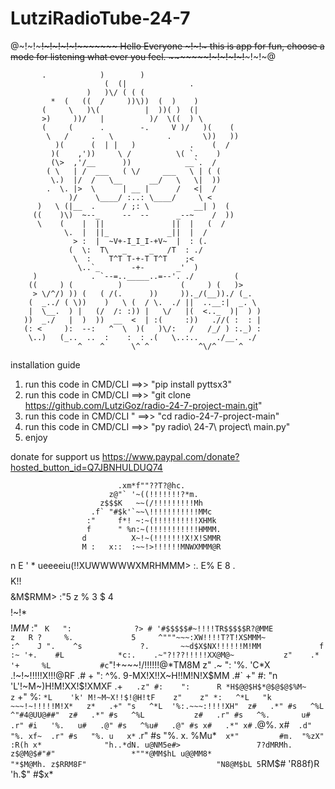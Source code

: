 # LutziRadioTube-24-7
@~!~!~~~~~!~!~!~!~!~~~~~~~ Hello Everyone ~!~!~ this is app for fun, choose a mode for listening what ever you feel. ~~~~~~~!~!~!~!~!~~~~~!~!~@

           .            )        )
                         (  (|              .
                     )   )\/ ( ( (
             *  (   ((  /     ))\))  (  )    )
           (     \   )\(          |  ))( )  (|
           >)     ))/   |          )/  \((  ) \
           (     (      .        -.     V )/   )(    (
            \   /     .   \            .       \))   ))
              )(      (  | |   )            .    (  /
             )(    ,'))     \ /          \( `.    )
             (\>  ,'/__      ))            __`.  /
            ( \   | /  ___   ( \/     ___   \ | ( (
             \.)  |/  /   \__      __/   \   \|  ))
            .  \. |>  \      | __ |      /   <|  /
                 )/    \____/ :..: \____/     \ <
          )   \ (|__  .      / ;: \          __| )  (
         ((    )\)  ~--_     --  --      _--~    /  ))
          \    (    |  ||               ||  |   (  /
                \.  |  ||_             _||  |  /
                  > :  |  ~V+-I_I_I-+V~  |  : (.
                 (  \:  T\   _     _   /T  : ./
                  \  :    T^T T-+-T T^T    ;<
                   \..`_       -+-       _'  )
         )            . `--=.._____..=--'. ./         (
        ((     ) (          )             (     ) (   )>
         > \/^/) )) (   ( /(.      ))     ))._/(__))./ (_.
        (  _../ ( \))    )   \ (  / \.  ./ ||  ..__:|  _. \
        |  \__.  ) |   (/  /: :)) |   \/   |(  <.._  )|  ) )
       ))  _./   |  )  ))  __  <  | :(     :))   .//( :  : |
       (: <     ):  --:   ^  \  )(   )\/:   /   /_/ ) :._) :
        \..)   (_..  ..  :    :  : .(   \..:..    ./__.  ./
                   ^    ^      \^ ^           ^\/^     ^

installation guide
1. run this code in CMD/CLI ==>> "pip install pyttsx3"
2. run this code in CMD/CLI ==>>  "git clone https://github.com/LutziGoz/radio-24-7-project-main.git"
3. run this code in CMD/CLI " ==>>  "cd radio-24-7-project-main"
4. run this code in CMD/CLI ==>>  "py radio\ 24-7\ project\ main.py"
5. enjoy 

donate for support us https://www.paypal.com/donate?hosted_button_id=Q7JBNHULDUQ74


                            .xm*f""??T?@hc.
                          z@"` '~((!!!!!!!?*m.
                        z$$$K   ~~(/!!!!!!!!!Mh
                      .f` "#$k'`~~\!!!!!!!!!!!MMc
                     :"     f*! ~:~(!!!!!!!!!!XHMk
                     f      " %n:~(!!!!!!!!!!!HMMM.
                    d          X~!~(!!!!!!!X!X!SMMR
                    M :   x::  :~~!>!!!!!!MNWXMMM@R
 n                  E ' *  ueeeeiu(!!XUWWWWWXMRHMMM>                :.
 E%                 E  8 .$$$$$$$$K!!$$$$$$$$&M$RMM>               :"5
z  %                3  $ 4$$$$$$$$!~!*$$$$$$$$!$MM$               :" `
K   ":              ?> # '#$$$$$#~!!!!TR$$$$$R?@MME              z   R
?     %.             5     ^"""~~~:XW!!!!T?T!XSMMM~            :^    J
 ".    ^s             ?.       ~~d$X$NX!!!!!!M!MM             f     :~
  '+.    #L            *c:.    .~"?!??!!!!!XX@M@~           z"    .*
    '+     %L           #c`"!+~~~!/!!!!!!@*TM8M           z"    .~
      ":    '%.         'C*X  .!~!~!!!!!X!!!@RF         .#     +
        ":    ^%.        9-MX!X!!X~H!!M!N!X$MM        .#`    +"
          #:    "n       'L'!~M~)H!M!XX!$!XMXF      .+`   .z"
            #:    ":      R *H$@@$H$*@$@$@$%M~     z`    +"
              %:   `*L    'k' M!~M~X!!$!@H!tF    z"    z"
                *:   ^*L   "k ~~~!~!!!!!M!X*   z*   .+"
                  "s   ^*L  '%:.~~~:!!!!XH"  z#   .*"
                    #s   ^%L  ^"#4@UU@##"  z#   .*"
                      #s   ^%L           z#   .r"
                        #s   ^%.       u#   .r"
                          #i   '%.   u#   .@"
                            #s   ^%u#   .@"
                              #s x#   .*"
                               x#`  .@%.
                             x#`  .d"  "%.
                           xf~  .r" #s   "%.
                     u   x*`  .r"     #s   "%.  x.
                     %Mu*`  x*"         #m.  "%zX"
                     :R(h x*              "h..*dN.
                   u@NM5e#>                 7?dMRMh.
                 z$@M@$#"#"                 *""*@MM$hL
               u@@MM8*                          "*$M@Mh.
             z$RRM8F"                             "N8@M$bL
            5`RM$#                                  'R88f)R
            'h.$"                                     #$x*
